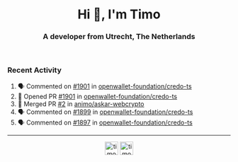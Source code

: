 <h1 align="center">Hi 👋, I'm Timo</h1>
<h3 align="center">A developer from Utrecht, The Netherlands</h3>
<br/>
<!-- https://github.com/rahuldkjain/github-profile-readme-generator --!>

<!--  <p align="left"><img src="https://github-readme-stats.vercel.app/api?username=timoglastra&show_icons=true&count_private=true&" alt="timoglastra" /></p> --!>

<!--
Github language stats
<p align="left"><img src="https://github-readme-stats.vercel.app/api/top-langs/?username=timoglastra&layout=compact" alt="timoglastra" /><p>
-->

<!-- Codestats language stats -->
<!-- <p align="left"><img src="https://codestats-readme.vercel.app/api/top-langs/?username=timoglastra&layout=compact&language_count=12" alt="timoglastra" /><p>    --!>
  
<h3>Recent Activity</h3>

<!--START_SECTION:activity-->
1. 🗣 Commented on [#1901](https://github.com/openwallet-foundation/credo-ts/pull/1901#issuecomment-2171651765) in [openwallet-foundation/credo-ts](https://github.com/openwallet-foundation/credo-ts)
2. 💪 Opened PR [#1901](https://github.com/openwallet-foundation/credo-ts/pull/1901) in [openwallet-foundation/credo-ts](https://github.com/openwallet-foundation/credo-ts)
3. 🎉 Merged PR [#2](https://github.com/animo/askar-webcrypto/pull/2) in [animo/askar-webcrypto](https://github.com/animo/askar-webcrypto)
4. 🗣 Commented on [#1899](https://github.com/openwallet-foundation/credo-ts/issues/1899#issuecomment-2167340281) in [openwallet-foundation/credo-ts](https://github.com/openwallet-foundation/credo-ts)
5. 🗣 Commented on [#1897](https://github.com/openwallet-foundation/credo-ts/issues/1897#issuecomment-2165944650) in [openwallet-foundation/credo-ts](https://github.com/openwallet-foundation/credo-ts)
<!--END_SECTION:activity-->

---

<p align="center">
<a href="https://twitter.com/timoglastra" target="blank"><img align="center" src="https://cdn.jsdelivr.net/npm/simple-icons@3.0.1/icons/twitter.svg" alt="timoglastra" height="30" width="30" /></a>
<a href="https://linkedin.com/in/timoglastra" target="blank"><img align="center" src="https://cdn.jsdelivr.net/npm/simple-icons@3.0.1/icons/linkedin.svg" alt="timoglastra" height="30" width="30" /></a>
</p>



